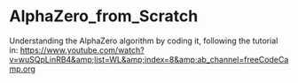 # AlphaZero_from_Scratch
Understanding the AlphaZero algorithm by coding it, following the tutorial in: https://www.youtube.com/watch?v=wuSQpLinRB4&amp;list=WL&amp;index=8&amp;ab_channel=freeCodeCamp.org 
